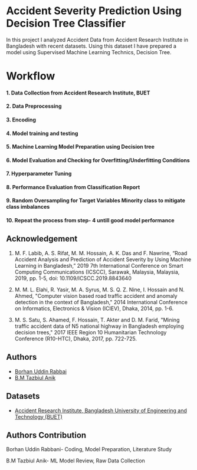 
# Accident Severity Prediction Using Decision Tree Classifier



In this project I analyzed Accident Data from Accident Research Institute in Bangladesh with recent datasets. Using this dataset I have prepared a model using Supervised Machine Learning Technics, Decision Tree.


# Workflow
#### 1. Data Collection from Accident Research Institute, BUET

#### 2. Data Preprocessing

#### 3. Encoding

#### 4. Model training and testing

#### 5. Machine Learning Model Preparation using Decision tree

#### 6. Model Evaluation and Checking for Overfitting/Underfitting Conditions

#### 7. Hyperparameter Tuning

#### 8. Performance Evaluation from Classification Report

#### 9. Random Oversampling for Target Variables Minority class to mitigate class imbalances

#### 10. Repeat the process from step- 4 untill good model performance

## Acknowledgement

1. M. F. Labib, A. S. Rifat, M. M. Hossain, A. K. Das and F.
Nawrine, “Road Accident Analysis and Prediction of Accident
Severity by Using Machine Learning in Bangladesh,” 2019 7th
International Conference on Smart Computing Communications (ICSCC), Sarawak, Malaysia, Malaysia, 2019, pp. 1-5,
doi: 10.1109/ICSCC.2019.8843640

2. M. M. L. Elahi, R. Yasir, M. A. Syrus, M. S. Q. Z. Nine, I. Hossain
and N. Ahmed, "Computer vision based road traffic accident and
anomaly detection in the context of Bangladesh," 2014 International
Conference on Informatics, Electronics & Vision (ICIEV), Dhaka,
2014, pp. 1-6.

3. M. S. Satu, S. Ahamed, F. Hossain, T. Akter and D. M. Farid, "Mining
traffic accident data of N5 national highway in Bangladesh employing
decision trees," 2017 IEEE Region 10 Humanitarian Technology
Conference (R10-HTC), Dhaka, 2017, pp. 722-725.

## Authors

- [Borhan Uddin Rabbai](https://www.github.com/borhanmukto)
- [B.M Tazbiul Anik](https://www.github.com/tazbiulanik)


## Datasets

- [Accident Research Institute, Bangladesh University of Engineering and Technology (BUET)](https://ari.buet.ac.bd/)


## Authors Contribution
Borhan Uddin Rabbani- Coding, Model Preparation, Literature Study

B.M Tazbiul Anik- ML Model Review, Raw Data Collection
